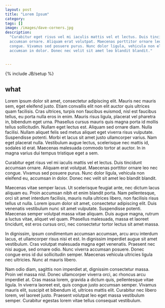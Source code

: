 ```yaml
---
layout: post
title: "Lorem Ipsum"
category:
tags: []
image: /images/dave-corners.jpg
description: 
  "Curabitur eget risus vel mi iaculis mattis vel et lectus. Duis tincidunt
  accumsan ornare. Aliquam erat volutpat. Maecenas porttitor ornare leo nec
  congue. Vivamus sed posuere purus. Nunc dolor ligula, vehicula non eleifend eu,
  accumsan in dolor. Donec nec velit sit amet leo blandit blandit."
             
             
---
```

{% include JB/setup %}

what
----

Lorem ipsum dolor sit amet, consectetur adipiscing elit. Mauris nec mauris sem,
eget eleifend justo. Etiam convallis elit non elit auctor quis ultrices quam
facilisis. Cras ultrices, turpis non faucibus euismod, nisl est faucibus tellus,
eu porta nulla eros in enim. Mauris risus ligula, placerat vel pharetra in,
bibendum eget urna. Phasellus cursus mauris quis magna porta id mollis tellus
sollicitudin. Nullam eget lectus est. Aliquam sed ornare diam. Nulla facilisi.
Nullam aliquet felis sed metus aliquet eget viverra risus vulputate. Suspendisse
potenti. Morbi et lacus sit amet justo ullamcorper varius. Nam eget placerat
nulla. Vestibulum augue lectus, scelerisque nec mattis id, sodales id erat.
Maecenas malesuada commodo tortor at auctor. In in magna varius dui tempus
tristique eget a sem.

<!--more-->

Curabitur eget risus vel mi iaculis mattis vel et lectus. Duis tincidunt
accumsan ornare. Aliquam erat volutpat. Maecenas porttitor ornare leo nec
congue. Vivamus sed posuere purus. Nunc dolor ligula, vehicula non eleifend eu,
accumsan in dolor. Donec nec velit sit amet leo blandit blandit.

Maecenas vitae semper lacus. Ut scelerisque feugiat ante, nec dictum lacus
aliquam eu. Proin accumsan nibh et enim blandit porta. Nam pellentesque, orci
sit amet interdum facilisis, mauris nulla ultrices libero, non facilisis risus
tellus ut nulla. Lorem ipsum dolor sit amet, consectetur adipiscing elit. Duis
venenatis vestibulum nunc sit amet vulputate. Suspendisse potenti. Maecenas
semper volutpat massa vitae aliquam. Duis augue magna, rutrum a luctus vitae,
aliquet vel quam. Phasellus malesuada, massa et laoreet tincidunt, est eros
cursus orci, nec consectetur tortor lectus sit amet massa.

In dignissim, ipsum condimentum accumsan accumsan, arcu arcu interdum lacus, et
ullamcorper risus nisi et est. In dignissim imperdiet augue sit amet vestibulum.
Cras volutpat malesuada magna eget venenatis. Praesent nec nisi augue, sed
ornare odio. Nunc viverra accumsan posuere. Donec congue eros id dui
sollicitudin semper. Maecenas vehicula ultricies ligula nec ultricies. Nunc at
mauris libero.

Nam odio diam, sagittis non imperdiet at, dignissim consectetur massa. Proin vel
massa nisl. Donec ullamcorper viverra orci, ac rhoncus arcu imperdiet at. Cras
massa lorem, gravida a dictum quis, pellentesque vitae ligula. In viverra
laoreet est, quis congue justo accumsan semper. Vivamus mauris elit, suscipit et
bibendum id, ultrices mattis elit. Curabitur nec libero lorem, vel laoreet
justo. Praesent volutpat leo eget massa vestibulum semper. Curabitur egestas
lorem vitae tellus consequat vestibulum.
